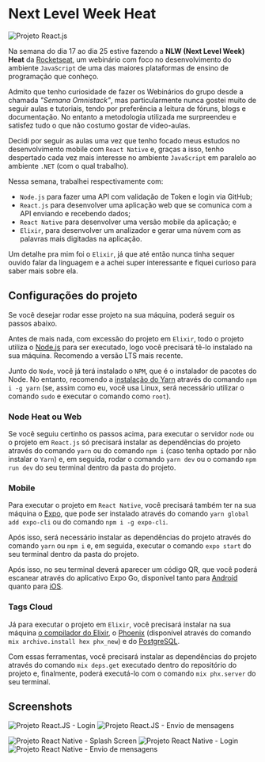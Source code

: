 # Next Level Week Heat

![Projeto React.js](https://github.com/AlarmedEwe/nlw-heat/blob/master/screenshots/Web-2.png)

Na semana do dia 17 ao dia 25 estive fazendo a **NLW (Next Level Week) Heat** da [Rocketseat](https://www.rocketseat.com.br), um webinário com foco no desenvolvimento do ambiente `JavaScript` de uma das maiores plataformas de ensino de programação que conheço.

Admito que tenho curiosidade de fazer os Webinários do grupo desde a chamada *"Semana Omnistack"*, mas particularmente nunca gostei muito de seguir aulas e tutoriais, tendo por preferência a leitura de fóruns, blogs e documentação. No entanto a metodologia utilizada me surpreendeu e satisfez tudo o que não costumo gostar de video-aulas.

Decidi por seguir as aulas uma vez que tenho focado meus estudos no desenvolvimento mobile com `React Native` e, graças a isso, tenho despertado cada vez mais interesse no ambiente `JavaScript` em paralelo ao ambiente `.NET` (com o qual trabalho).

Nessa semana, trabalhei respectivamente com:
- `Node.js` para fazer uma API com validação de Token e login via GitHub;
- `React.js` para desenvolver uma aplicação web que se comunica com a API enviando e recebendo dados;
- `React Native` para desenvolver uma versão mobile da aplicação; e
- `Elixir`, para desenvolver um analizador e gerar uma núvem com as palavras mais digitadas na aplicação.

Um detalhe pra mim foi o `Elixir`, já que até então nunca tinha sequer ouvido falar da linguagem e a achei super interessante e fiquei curioso para saber mais sobre ela.

## Configurações do projeto

Se você desejar rodar esse projeto na sua máquina, poderá seguir os passos abaixo.

Antes de mais nada, com excessão do projeto em `Elixir`, todo o projeto utiliza o [Node.js](nodejs.org/) para ser executado, logo você precisará tê-lo instalado na sua máquina. Recomendo a versão LTS mais recente.

Junto do `Node`, você já terá instalado o `NPM`, que é o instalador de pacotes do Node. No entanto, recomendo a [instalação do Yarn](https://classic.yarnpkg.com/lang/en/docs/install/#debian-stable) através do comando `npm i -g yarn` (se, assim como eu, você usa Linux, será necessário utilizar o comando `sudo` e executar o comando como `root`).

### Node Heat ou Web

Se você seguiu certinho os passos acima, para executar o servidor `node` ou o projeto em `React.js` só precisará instalar as dependências do projeto através do comando `yarn` ou do comando `npm i` (caso tenha optado por não instalar o `Yarn`) e, em seguida, rodar o comando `yarn dev` ou o comando `npm run dev` do seu terminal dentro da pasta do projeto.

### Mobile

Para executar o projeto em `React Native`, você precisará também ter na sua máquina o [Expo](https://docs.expo.dev/get-started/installation/), que pode ser instalado através do comando `yarn global add expo-cli` ou do comando `npm i -g expo-cli`.

Após isso, será necessário instalar as dependências do projeto através do comando `yarn` ou `npm i` e, em seguida, executar o comando `expo start` do seu terminal dentro da pasta do projeto.

Após isso, no seu terminal deverá aparecer um código QR, que você poderá escanear através do aplicativo Expo Go, disponível tanto para [Android](https://play.google.com/store/apps/details?id=host.exp.exponent) quanto para [iOS](https://apps.apple.com/br/app/expo-go/id982107779).

### Tags Cloud

Já para executar o projeto em `Elixir`, você precisará instalar na sua máquina [o compilador do Elixir](https://elixir-lang.org/install.html), o [Phoenix](https://hexdocs.pm/phoenix/installation.html) (disponível através do comando `mix archive.install hex phx_new`) e do [PostgreSQL](https://www.devmedia.com.br/instalacao-e-configuracao-do-servidor-postgresql-no-linux/26184).

Com essas ferramentas, você precisará instalar as dependências do projeto através do comando `mix deps.get` executado dentro do repositório do projeto e, finalmente, poderá executá-lo com o comando `mix phx.server` do seu terminal.

## Screenshots
![Projeto React.JS - Login](https://github.com/AlarmedEwe/nlw-heat/blob/master/screenshots/Web-1.png)
![Projeto React.JS - Envio de mensagens](https://github.com/AlarmedEwe/nlw-heat/blob/master/screenshots/Web-2.png)

![Projeto React Native - Splash Screen](https://github.com/AlarmedEwe/nlw-heat/blob/master/screenshots/Mobile-1.png)
![Projeto React Native - Login](https://github.com/AlarmedEwe/nlw-heat/blob/master/screenshots/Mobile-2.png)
![Projeto React Native - Envio de mensagens](https://github.com/AlarmedEwe/nlw-heat/blob/master/screenshots/Mobile-3.png)